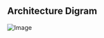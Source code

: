 ## Architecture Digram
![Image](https://github.com/user-attachments/assets/d1c6fbb8-bbfa-416a-bcc3-a0a7b2b28a63)
